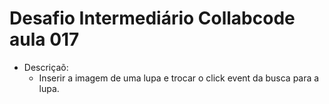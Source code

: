 # Desafio Intermediário Collabcode aula 017

- Descriçaõ:
    - Inserir a imagem de uma lupa e trocar o click event da busca para a lupa.